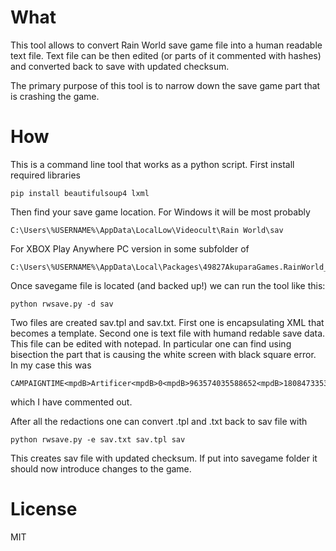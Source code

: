# What
This tool allows to convert Rain World save game file into a human readable text file. Text file can be then edited (or parts of it commented with hashes) and converted back to save with updated checksum.

The primary purpose of this tool is to narrow down the save game part that is crashing the game.

# How
This is a command line tool that works as a python script. First install required libraries

    pip install beautifulsoup4 lxml

Then find your save game location. For Windows it will be most probably

    C:\Users\%USERNAME%\AppData\LocalLow\Videocult\Rain World\sav

For XBOX Play Anywhere PC version in some subfolder of 

    C:\Users\%USERNAME%\AppData\Local\Packages\49827AkuparaGames.RainWorld_mfvawhmf9sssr\SystemAppData\wgs

Once savegame file is located (and backed up!) we can run the tool like this:

    python rwsave.py -d sav 

Two files are created sav.tpl and sav.txt. First one is encapsulating XML that becomes a template. Second one is text file with humand redable save data. This file can be edited with notepad. In particular one can find using bisection the part that is causing the white screen with black square error. In my case this was

    CAMPAIGNTIME<mpdB>Artificer<mpdB>0<mpdB>963574035588652<mpdB>180847335368954<mpdB>0<mpdB>1098800<mpdB>1852075<mpdA>

which I have commented out.

After all the redactions one can convert .tpl and .txt back to sav file with

    python rwsave.py -e sav.txt sav.tpl sav

This creates sav file with updated checksum. If put into savegame folder it should now introduce changes to the game.

# License
MIT
